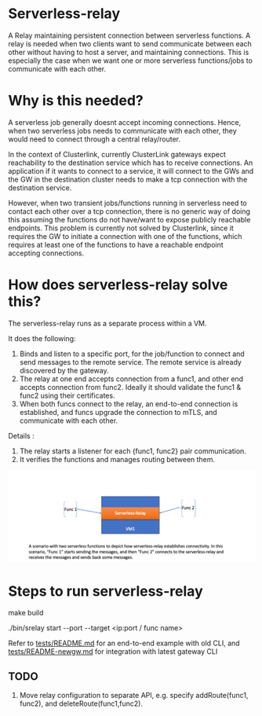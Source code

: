 # Serverless-relay
A Relay maintaining persistent connection between serverless functions. 
A relay is needed when two clients want to send communicate between each other without having to host a server, and maintaining connections.
This is especially the case when we want one or more serverless functions/jobs to communicate with each other.

# Why is this needed?
A serverless job generally doesnt accept incoming connections. Hence, when two serverless jobs needs to communicate with each other, they would need to connect through a central relay/router.

In the context of Clusterlink, currently ClusterLink gateways expect reachability to the destination service which has to receive connections. An application if it wants to connect to a service, it will connect to the GWs and the GW in the destination cluster needs to make a tcp connection with the destination service.

However, when two transient jobs/functions running in serverless need to contact each other over a tcp connection, there is no generic way of doing this assuming the functions do not have/want to expose publicly reachable endpoints. This problem is currently not solved by Clusterlink, since it requires the GW to initiate a connection with one of the functions, which requires at least one of the functions to have a reachable endpoint accepting connections.

# How does serverless-relay solve this?

The serverless-relay runs as a separate process within a VM.

It does the following:
1) Binds and listen to a specific port, for the job/function to connect and send messages to the remote service. The remote service is already discovered by the gateway. 
2) The relay at one end accepts connection from a func1, and other end accepts connection from func2. Ideally it should validate the func1 & func2 using their certificates. 
3) When both funcs connect to the relay, an end-to-end connection is established, and funcs upgrade the connection to mTLS, and communicate with each other.

Details :
1) The relay starts a listener for each {func1, func2} pair communication.
2) It verifies the functions and manages routing between them.
   
![](serverless-relay.png)
# Steps to run serverless-relay

   make build

   ./bin/srelay start --port <portnum> --target <ip:port / func name>

   Refer to [tests/README.md](tests/README.md) for an end-to-end example with old CLI, and [tests/README-newgw.md](tests/README-newgw.md) for integration with latest gateway CLI


## TODO
1) Move relay configuration to separate API, e.g. specify addRoute(func1, func2), and deleteRoute(func1,func2). 
